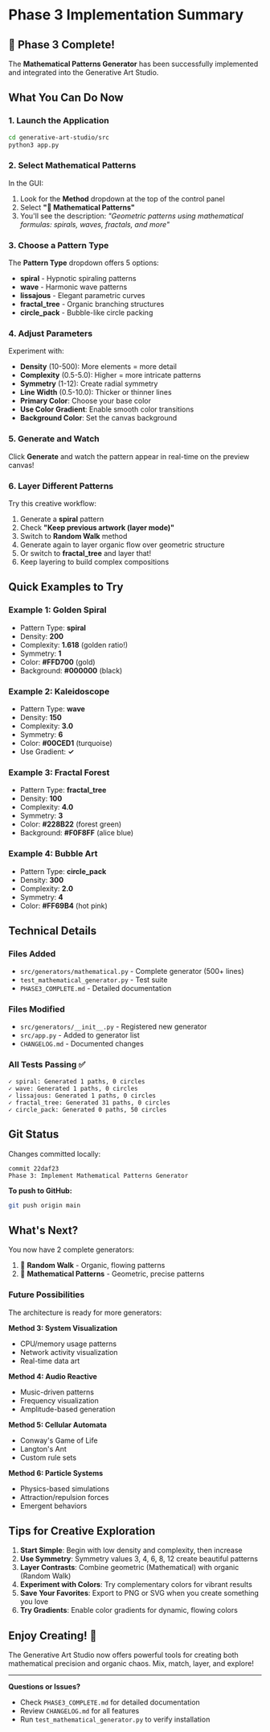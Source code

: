 # Phase 3 Implementation Summary

## 🎉 Phase 3 Complete!

The **Mathematical Patterns Generator** has been successfully implemented and integrated into the Generative Art Studio.

## What You Can Do Now

### 1. Launch the Application

```bash
cd generative-art-studio/src
python3 app.py
```

### 2. Select Mathematical Patterns

In the GUI:
1. Look for the **Method** dropdown at the top of the control panel
2. Select **"📐 Mathematical Patterns"**
3. You'll see the description: *"Geometric patterns using mathematical formulas: spirals, waves, fractals, and more"*

### 3. Choose a Pattern Type

The **Pattern Type** dropdown offers 5 options:
- **spiral** - Hypnotic spiraling patterns
- **wave** - Harmonic wave patterns
- **lissajous** - Elegant parametric curves
- **fractal_tree** - Organic branching structures
- **circle_pack** - Bubble-like circle packing

### 4. Adjust Parameters

Experiment with:
- **Density** (10-500): More elements = more detail
- **Complexity** (0.5-5.0): Higher = more intricate patterns
- **Symmetry** (1-12): Create radial symmetry
- **Line Width** (0.5-10.0): Thicker or thinner lines
- **Primary Color**: Choose your base color
- **Use Color Gradient**: Enable smooth color transitions
- **Background Color**: Set the canvas background

### 5. Generate and Watch

Click **Generate** and watch the pattern appear in real-time on the preview canvas!

### 6. Layer Different Patterns

Try this creative workflow:
1. Generate a **spiral** pattern
2. Check **"Keep previous artwork (layer mode)"**
3. Switch to **Random Walk** method
4. Generate again to layer organic flow over geometric structure
5. Or switch to **fractal_tree** and layer that!
6. Keep layering to build complex compositions

## Quick Examples to Try

### Example 1: Golden Spiral
- Pattern Type: **spiral**
- Density: **200**
- Complexity: **1.618** (golden ratio!)
- Symmetry: **1**
- Color: **#FFD700** (gold)
- Background: **#000000** (black)

### Example 2: Kaleidoscope
- Pattern Type: **wave**
- Density: **150**
- Complexity: **3.0**
- Symmetry: **6**
- Color: **#00CED1** (turquoise)
- Use Gradient: **✓**

### Example 3: Fractal Forest
- Pattern Type: **fractal_tree**
- Density: **100**
- Complexity: **4.0**
- Symmetry: **3**
- Color: **#228B22** (forest green)
- Background: **#F0F8FF** (alice blue)

### Example 4: Bubble Art
- Pattern Type: **circle_pack**
- Density: **300**
- Complexity: **2.0**
- Symmetry: **4**
- Color: **#FF69B4** (hot pink)

## Technical Details

### Files Added
- `src/generators/mathematical.py` - Complete generator (500+ lines)
- `test_mathematical_generator.py` - Test suite
- `PHASE3_COMPLETE.md` - Detailed documentation

### Files Modified
- `src/generators/__init__.py` - Registered new generator
- `src/app.py` - Added to generator list
- `CHANGELOG.md` - Documented changes

### All Tests Passing ✅
```
✓ spiral: Generated 1 paths, 0 circles
✓ wave: Generated 1 paths, 0 circles
✓ lissajous: Generated 1 paths, 0 circles
✓ fractal_tree: Generated 31 paths, 0 circles
✓ circle_pack: Generated 0 paths, 50 circles
```

## Git Status

Changes committed locally:
```
commit 22daf23
Phase 3: Implement Mathematical Patterns Generator
```

**To push to GitHub:**
```bash
git push origin main
```

## What's Next?

You now have 2 complete generators:
1. 🚶 **Random Walk** - Organic, flowing patterns
2. 📐 **Mathematical Patterns** - Geometric, precise patterns

### Future Possibilities

The architecture is ready for more generators:

**Method 3: System Visualization**
- CPU/memory usage patterns
- Network activity visualization
- Real-time data art

**Method 4: Audio Reactive**
- Music-driven patterns
- Frequency visualization
- Amplitude-based generation

**Method 5: Cellular Automata**
- Conway's Game of Life
- Langton's Ant
- Custom rule sets

**Method 6: Particle Systems**
- Physics-based simulations
- Attraction/repulsion forces
- Emergent behaviors

## Tips for Creative Exploration

1. **Start Simple**: Begin with low density and complexity, then increase
2. **Use Symmetry**: Symmetry values 3, 4, 6, 8, 12 create beautiful patterns
3. **Layer Contrasts**: Combine geometric (Mathematical) with organic (Random Walk)
4. **Experiment with Colors**: Try complementary colors for vibrant results
5. **Save Your Favorites**: Export to PNG or SVG when you create something you love
6. **Try Gradients**: Enable color gradients for dynamic, flowing colors

## Enjoy Creating! 🎨

The Generative Art Studio now offers powerful tools for creating both mathematical precision and organic chaos. Mix, match, layer, and explore!

---

**Questions or Issues?**
- Check `PHASE3_COMPLETE.md` for detailed documentation
- Review `CHANGELOG.md` for all features
- Run `test_mathematical_generator.py` to verify installation
